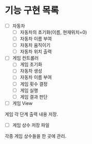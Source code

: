 # 기능 구현 목록

- [ ] 자동차
    - [ ] 자동차의 초기화(이름, 현재위치=0)
    - [ ] 자동차 이름 부여
    - [ ] 자동차 움직이기
    - [ ] 자동차 위치 출력
- [ ] 게임 컨트롤러
  - [ ] 게임 초기화
  - [ ] 자동차 생성
  - [ ] 자동차 이름 부여
  - [ ] 게임 횟수 결정
  - [ ] 게임 실행
  - [ ] 게임 결과 판단
- [ ] 게임 View

게임 각 단계 출력 내용 저장.

- [ ] 게임 상수 저장 파일

각종 게임 상수들을 한 곳에 관리.

